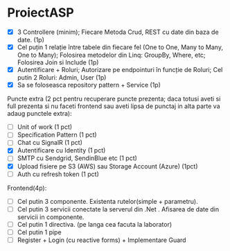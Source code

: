 # ProiectASP
- [x] 3 Controllere (minim); Fiecare Metoda Crud, REST cu date din baza de date. (1p)
- [x] Cel puțin 1 relație între tabele din fiecare fel (One to One, Many to Many, One to Many); Folosirea metodelor din Linq: GroupBy, Where, etc; Folosirea Join si Include (1p)
- [X] Autentificare + Roluri; Autorizare pe endpointuri în funcție de Roluri; Cel putin 2 Roluri: Admin, User (1p)
- [x] Sa se foloseasca repository pattern + Service (1p)

Puncte extra (2 pct pentru recuperare puncte prezenta; daca totusi aveti si full prezenta si nu faceti frontend sau aveti lipsa de punctaj in alta parte va adaug punctele extra):
- [ ] Unit of work (1 pct)
- [ ] Specification Pattern (1 pct)
- [ ] Chat cu SignalR (1 pct)
- [X] Autentificare cu Identity (1 pct)
- [ ] SMTP cu Sendgrid, SendinBlue etc (1 pct)
- [X] Upload fisiere pe S3 (AWS) sau Storage Account (Azure) (1pct)
- [ ] Auth cu refresh token (1 pct)

Frontend(4p):
 - [ ] Cel putin 3 componente. Existenta rutelor(simple + parametru).
 - [ ] Cel putin 3 servicii conectate la serverul din .Net . Afisarea de date din servicii in componente.
 - [ ] Cel putin 1 directiva. (pe langa cea facuta la laborator) 
 - [ ] Cel putin 1 pipe
 - [ ] Register + Login (cu reactive forms) + Implementare Guard
